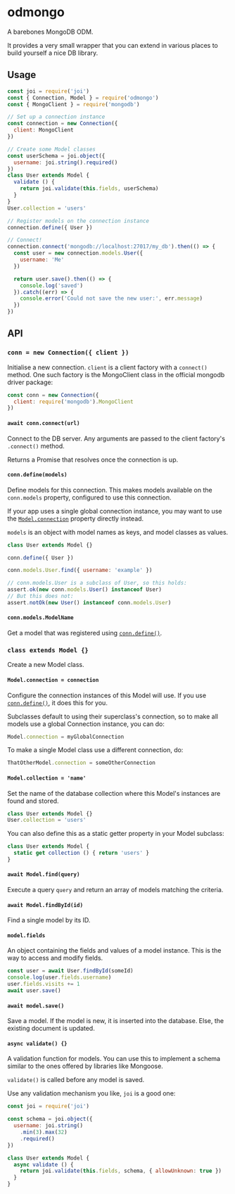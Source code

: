 # odmongo

A barebones MongoDB ODM.

It provides a very small wrapper that you can extend in various places to build
yourself a nice DB library.

## Usage

```js
const joi = require('joi')
const { Connection, Model } = require('odmongo')
const { MongoClient } = require('mongodb')

// Set up a connection instance
const connection = new Connection({
  client: MongoClient
})

// Create some Model classes
const userSchema = joi.object({
  username: joi.string().required()
})
class User extends Model {
  validate () {
    return joi.validate(this.fields, userSchema)
  }
}
User.collection = 'users'

// Register models on the connection instance
connection.define({ User })

// Connect!
connection.connect('mongodb://localhost:27017/my_db').then(() => {
  const user = new connection.models.User({
    username: 'Me'
  })

  return user.save().then(() => {
    console.log('saved')
  }).catch((err) => {
    console.error('Could not save the new user:', err.message)
  })
})
```

## API

### `conn = new Connection({ client })`

Initialise a new connection.
`client` is a client factory with a `connect()` method. One such factory is the
MongoClient class in the official mongodb driver package:

```js
const conn = new Connection({
  client: require('mongodb').MongoClient
})
```

#### `await conn.connect(url)`

Connect to the DB server. Any arguments are passed to the client factory's
`.connect()` method.

Returns a Promise that resolves once the connection is up.

<a id="connection-define"></a>
#### `conn.define(models)`

Define models for this connection. This makes models available on the
`conn.models` property, configured to use this connection.

If your app uses a single global connection instance, you may want to use
the [`Model.connection`](#model-set-connection) property directly instead.

`models` is an object with model names as keys, and model classes as values.

```js
class User extends Model {}

conn.define({ User })

conn.models.User.find({ username: 'example' })

// conn.models.User is a subclass of User, so this holds:
assert.ok(new conn.models.User() instanceof User)
// But this does not:
assert.notOk(new User() instanceof conn.models.User)
```

#### `conn.models.ModelName`

Get a model that was registered using [`conn.define()`](#connection-define).

### `class extends Model {}`

Create a new Model class.

<a id="model-set-connection"></a>
#### `Model.connection = connection`

Configure the connection instances of this Model will use. If you use
[`conn.define()`](#connection-define), it does this for you.

Subclasses default to using their superclass's connection, so to make all models
use a global Connection instance, you can do:

```js
Model.connection = myGlobalConnection
```

To make a single Model class use a different connection, do:

```js
ThatOtherModel.connection = someOtherConnection
```

#### `Model.collection = 'name'`

Set the name of the database collection where this Model's instances are found
and stored.

```js
class User extends Model {}
User.collection = 'users'
```

You can also define this as a static getter property in your Model subclass:

```js
class User extends Model {
  static get collection () { return 'users' }
}
```

#### `await Model.find(query)`

Execute a query `query` and return an array of models matching the criteria.

#### `await Model.findById(id)`

Find a single model by its ID.

#### `model.fields`

An object containing the fields and values of a model instance. This is the way
to access and modify fields.

```js
const user = await User.findById(someId)
console.log(user.fields.username)
user.fields.visits += 1
await user.save()
```

#### `await model.save()`

Save a model. If the model is new, it is inserted into the database. Else, the
existing document is updated.

#### `async validate() {}`

A validation function for models. You can use this to implement a schema similar
to the ones offered by libraries like Mongoose.

`validate()` is called before any model is saved.

Use any validation mechanism you like, `joi` is a good one:

```js
const joi = require('joi')

const schema = joi.object({
  username: joi.string()
    .min(3).max(32)
    .required()
})

class User extends Model {
  async validate () {
    return joi.validate(this.fields, schema, { allowUnknown: true })
  }
}
```
